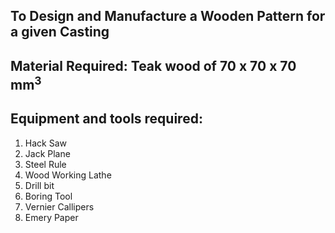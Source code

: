 ## To Design and Manufacture a Wooden Pattern for a given Casting<br>
## Material Required: Teak wood of 70 x 70 x 70 mm<sup>3</sup><br>
## Equipment and tools required:<br>
1. Hack Saw<br>
2. Jack Plane<br>
3. Steel Rule<br>
4. Wood Working Lathe<br>
5. Drill bit<br>
6. Boring Tool<br>
7. Vernier Callipers<br>
8. Emery Paper